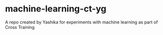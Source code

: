 # machine-learning-ct-yg
A repo created by Yashika for experiments with machine learning as part of Cross Training
